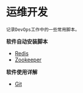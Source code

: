 # 运维开发
```
记录DevOps工作中的一些常用脚本。
```

**软件自动安装脚本**
- [Redis](https://github.com/mrlapulga/DevOps/blob/master/Redis/RedisREADME.md)
- [Zookeeper](https://github.com/mrlapulga/DevOps/blob/master/Zookeeper/ZookeeperREADME.md)

**软件使用详解**
- [Git](https://github.com/mrlapulga/DevOps/tree/master/Git/README.md)

